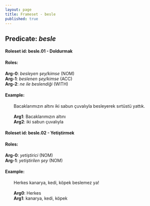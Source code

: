 ```yaml
---
layout: page
title: Frameset - besle
published: true
---
```

<h2>Predicate: <i>besle</i></h2>
<h4>Roleset id: besle.01 - Doldurmak<br>
<h4>Roles:</h4>
<b>Arg-0</b>: <i>besleyen şey/kimse</i>  (NOM) <br>
<b>Arg-1</b>: <i>beslenen şey/kimse</i>  (ACC) <br>
<b>Arg-2</b>: <i>ne ile beslendiği</i>  (WITH) <br>
<h4>Example:</h4>
&emsp;&emsp;Bacaklarımızın altını iki sabun çuvalıyla besleyerek sırtüstü yattık.<br><br>
&emsp;&emsp;<b>Arg1</b>:  Bacaklarımızın altını<br>
&emsp;&emsp;<b>Arg2</b>:  iki sabun çuvalıyla<br>

<h4>Roleset id: besle.02 - Yetiştirmek<br>
<h4>Roles:</h4>
<b>Arg-0</b>: <i>yetiştirici</i>  (NOM) <br>
<b>Arg-1</b>: <i>yetiştirilen şey</i>  (NOM) <br>
<h4>Example:</h4>
&emsp;&emsp;Herkes kanarya, kedi, köpek beslemez ya!<br><br>
&emsp;&emsp;<b>Arg0</b>:  Herkes<br>
&emsp;&emsp;<b>Arg1</b>:  kanarya, kedi, köpek<br>

